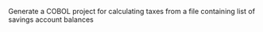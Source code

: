 Generate a COBOL project for calculating taxes from a file containing list of savings account balances